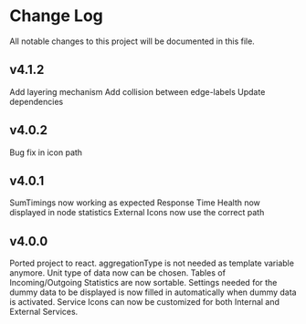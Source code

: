 # Change Log

All notable changes to this project will be documented in this file.

## v4.1.2

Add layering mechanism
Add collision between edge-labels
Update dependencies

## v4.0.2

Bug fix in icon path


## v4.0.1

SumTimings now working as expected
Response Time Health now displayed in node statistics
External Icons now use the correct path


## v4.0.0

Ported project to react.
aggregationType is not needed as template variable anymore.
Unit type of data now can be chosen.
Tables of Incoming/Outgoing Statistics are now sortable.
Settings needed for the dummy data to be displayed is now filled in automatically when dummy data is activated.
Service Icons can now be customized for both Internal and External Services.
